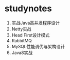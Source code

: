 # studynotes
1. 实战Java高并发程序设计
2. Netty实战
3. Head First设计模式
4. RabbitMQ
5. MySQL性能调优与架构设计
6. Java8实战

